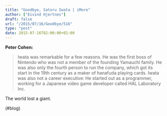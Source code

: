 ```yaml
---
title: "Goodbye, Satoru Iwata | iMore"
author: ["Eivind Hjertnes"]
draft: false
url: "/2015/07/16/Goodbye/516"
type: "post"
date: 2015-07-16T02:00:00+02:00
---
```


**Peter Cohen:**

> Iwata was remarkable for a few reasons. He was the first boss of
> Nintendo who was not a member of the founding Yamauchi family. He was
> also only the fourth person to run the company, which got its start in
> the 19th century as a maker of hanafuda playing cards. Iwata was also
> not a career executive: He started out as a programmer, working for a
> Japanese video game developer called HAL Laboratory Inc. 

The world lost a giant.

(#blog)
